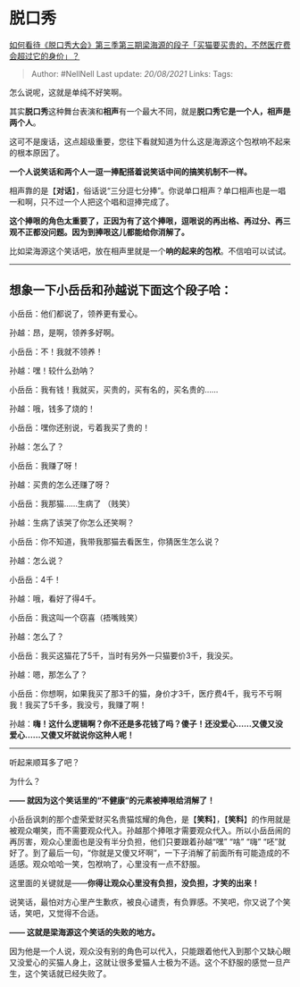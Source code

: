 # 脱口秀
[如何看待《脱口秀大会》第三季第三期梁海源的段子「买猫要买贵的，不然医疗费会超过它的身价」？](https://www.zhihu.com/question/412684061/answer/1397449863)

> Author: #NellNell
Last update: *20/08/2021*
Links:
Tags:

怎么说呢，这就是单纯不好笑啊。

其实**脱口秀**这种舞台表演和**相声**有一个最大不同，就是**脱口秀它是一个人，相声是两个人**。

这可不是废话，这点超级重要，您往下看就知道为什么这是海源这个包袱响不起来的根本原因了。

**一个人说笑话和两个人一逗一捧配搭着说笑话中间的搞笑机制不一样。**

相声靠的是【**对话**】，俗话说“三分逗七分捧”。你说单口相声？单口相声也是一唱一和啊，只不过一个人把这个唱和逗捧完成了。

**这个捧哏的角色太重要了，正因为有了这个捧哏，逗哏说的再出格、再过分、再三观不正都没问题。因为到捧哏这儿都能给你消解了。**

比如梁海源这个笑话吧，放在相声里就是一个**响的起来的包袱**。不信咱可以试试。

---

## 想象一下小岳岳和孙越说下面这个段子哈：

小岳岳：他们都说了，领养更有爱心。

孙越：昂，是啊，领养多好啊。

小岳岳：不！我就不领养！

孙越：嘿！较什么劲呐？

小岳岳：我有钱！我就买，买贵的，买有名的，买名贵的……

孙越：哦，钱多了烧的！

小岳岳：嘿你还别说，亏着我买了贵的！

孙越：怎么了？

小岳岳：我赚了呀！

孙越：买贵的怎么还赚了呀？

小岳岳：我那猫……生病了 （贱笑）

孙越：生病了该哭了你怎么还笑啊？

小岳岳：你不知道，我带我那猫去看医生，你猜医生怎么说？

孙越：怎么说？

小岳岳：4千！

孙越：哦，看好了得4千。

小岳岳：我这叫一个窃喜（捂嘴贱笑）

孙越：怎么了？

小岳岳：我买这猫花了5千，当时有另外一只猫要价3千，我没买。

孙越：嗯，那怎么了？

小岳岳：你想啊，如果我买了那3千的猫，身价才3千，医疗费4千，我亏不亏啊我！我买了5千多，我没亏，我赚了啊！

孙越：**嗨！这什么逻辑啊？你不还是多花钱了吗？傻子！还没爱心……又傻又没爱心……又傻又坏就说你这种人呢！**

---

听起来顺耳多了吧？

为什么？

**—— 就因为这个笑话里的“不健康”的元素被捧哏给消解了！**

小岳岳讽刺的那个虚荣爱财买名贵猫炫耀的角色，是【**笑料**】，【**笑料**】的作用就是被观众嘲笑，而不需要观众代入。孙越那个捧哏才需要观众代入。所以小岳岳闹的再厉害，观众心里面也是没有半分负担，他们只要跟着孙越“嘿” “啥” “嗨” “呸”就好了。到了最后一句，“你就是又傻又坏啊”，一下子消解了前面所有可能造成的不适感。观众哈哈一笑，包袱响了，心里没有一点不舒服。

这里面的关键就是——**你得让观众心里没有负担，没负担，才笑的出来！**

说笑话，最怕对方心里产生歉疚，被良心谴责，有负罪感。不笑吧，你又说了个笑话，笑吧，又觉得不合适。

**—— 这就是梁海源这个笑话的失败的地方。**

因为他是一个人说，观众没有别的角色可以代入，只能跟着他代入到那个又缺心眼又没爱心的买猫人身上，这就让很多爱猫人士极为不适。这个不舒服的感觉一旦产生，这个笑话就已经失败了。

